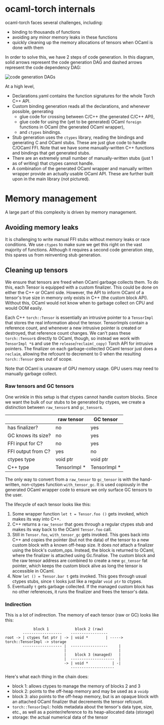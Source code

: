 # ocaml-torch internals

ocaml-torch faces several challenges, including:

* binding to thousands of functions
* avoiding any minor memory leaks in these functions
* quickly cleaning up the memory allocations of tensors when OCaml is done with them

In order to solve this, we have 2 steps of code generation. In this diagram, solid arrows
represent the code generation DAG and dashed arrows represent the code dependency DAG:

![code generation DAGs](./images/codegen_graph.png)

At a high level,

* Declarations.yaml contains the function signatures for the whole Torch C++ API.
* Custom binding generation reads all the declarations, and whenever possible, generating
  * glue code for crossing between C/C++ (the generated C/C++ API),
  * glue code for using the (yet to be generated) OCaml `foreign` functions in OCaml (the generated OCaml wrapper),
  * and `ctypes` bindings.
* Stub generation uses the `ctypes` library, reading the bindings and generating C and
  OCaml stubs. These are just glue code to handle C/OCaml FFI. Note that we have some
  manually-written C++ functions and bindings that get generated stubs.
* There are an extremely small number of manually-written stubs (just 1 as of writing)
  that ctypes cannot handle.
* A combination of the generated OCaml wrapper and manually written wrapper provide an
  actually usable OCaml API. These are further built upon in the main library (not
  pictured).

# Memory management

A large part of this complexity is driven by memory management.

## Avoiding memory leaks

It is challenging to write manual FFI stubs without memory leaks or race conditions. We
use `ctypes` to make sure we get this right on the vast majority of functions. Although it
requires a second code generation step, this spares us from reinventing stub generation.

## Cleaning up tensors

We ensure that tensors are freed when OCaml garbage collects them. To do this, each Tensor
is equipped with a custom finalizer. This could be done on either the C++ or OCaml side.
However, the API to inform OCaml of a tensor's true size in memory only exists in C++ (the
custom block API). Without this, OCaml would not know when to garbage collect on CPU and
would OOM easily.

Each C++ `torch::Tensor` is essentially an intrusive pointer to a `TensorImpl` that stores
the real information about the tensor. TensorImpls contain a reference count, and whenever
a new intrusive pointer is created or destroyed, that reference count changes. We can't
pass these `torch::Tensor`s directly to OCaml, though, so instead we work with
`TensorImpl *`s and use the `release`/`reclaim(_copy)` Torch API for intrusive pointers.
The finalizer on each garbage-collected OCaml tensor just does a `reclaim`, allowing the
refcount to decrement to 0 when the resulting `torch::Tensor` goes out of scope.

Note that OCaml is unaware of GPU memory usage. GPU users may need to manually garbage
collect.

### Raw tensors and GC tensors

One wrinkle in this setup is that ctypes cannot handle custom blocks. Since we want the
bulk of our stubs to be generated by ctypes, we create a distinction between `raw_tensor`s
and `gc_tensor`s.

|                    | raw tensor     | GC tensor   |
|--------------------|----------------|-------------|
| has finalizer?     | no             | yes         |
| GC knows its size? | no             | yes         |
| FFI input for C?   | no             | yes         |
| FFI output from C? | yes            | no          |
| ctypes type        | void ptr       | void ptr    |
| C++ type           | TensorImpl *   | TensorImpl *    |

The only way to convert from a `raw_tensor` to `gc_tensor` is with the hand-written,
non-ctypes function `with_tensor_gc`. It is used copiously in the generated OCaml wrapper
code to ensure we only surface GC tensors to the user.

The lifecycle of each tensor looks like this:

1. Some wrapper function `let t = Tensor.foo ()` gets invoked, which makes its way into C++.
2. C++ returns a `raw_tensor` that goes through a regular ctypes stub and makes its way
   back to the OCaml `Tensor.foo` call.
3. Still in `Tensor.foo`, `with_tensor_gc` gets invoked. This goes back into C++ and
   copies the pointer (but not the data) of the tensor to a new custom block with a known
   off-heap size. It does _not_ attach a finalizer using the block's custom_ops. Instead,
   the block is returned to OCaml, where the finalizer is attached using Gc.finalise.
   The custom block and the raw tensor address are combined to create a new `gc_tensor`
   fat pointer, which keeps the custom block alive as long the tensor is accessible in OCaml.
4. Now `let () = Tensor.bar t` gets invoked. This goes through usual ctypes stubs, since
   `t` looks just like a regular `void ptr` to ctypes.
5. Eventually `t` gets garbage collected. If the managed custom block has no other
   references, it runs the finalizer and frees the tensor's data.

### Indirection

This is a lot of indirection. The memory of each tensor (raw or GC) looks like this:

```
             block 1            block 2 (raw)
        ------------------    -----------------
root -> | ctypes fat ptr | -> | void *        | -----> torch::TensorImpl -> storage
        ------------------ |  -----------------     |
                           |                        |
                           |    block 3 (managed)   |
                           |  --------------------  |
                           -> | void *           | -|
                              --------------------
```

Here's what each thing in the chain does:

* block 1: allows ctypes to manage the memory of blocks 2 and 3
* block 2: points to the off-heap memory and may be used as a `voidp`
* block 3: also points to the off-heap memory, but is an opaque block with an attached
  OCaml finalizer that decrements the tensor refcount.
* `torch::TensorImpl`: holds metadata about the tensor's data type, size, etc.,
  as well as a pointer/reference to its heap-allocated data (storage)
* storage: the actual numerical data of the tensor
